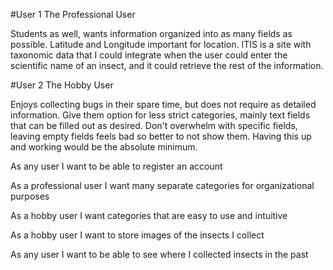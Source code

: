 #User 1
 The Professional User

Students as well, wants information organized into as many fields as possible. Latitude and Longitude important for location.
ITIS is a site with taxonomic data that I could integrate when the user could enter the
scientific name of an insect, and it could retrieve the rest of the information.

#User 2
The Hobby User

Enjoys collecting bugs in their spare time, but does not require as detailed information.
Give them option for less strict categories, mainly text fields that can be filled out as desired.
Don't overwhelm with specific fields, leaving empty fields feels bad so better to not show them.
Having this up and working would be the absolute minimum.

As any user I want to be able to register an account

As a professional user I want many separate categories for organizational purposes

As a hobby user I want categories that are easy to use and intuitive

As a hobby user I want to store images of the insects I collect

As any user I want to be able to see where I collected insects in the past
